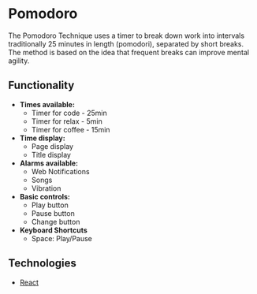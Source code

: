# Pomodoro

The Pomodoro Technique uses a timer to break down work into intervals traditionally 25 minutes in length (pomodori), separated by short breaks. The method is based on the idea that frequent breaks can improve mental agility.

## Functionality

- **Times available:**
  - Timer for code - 25min
  - Timer for relax - 5min
  - Timer for coffee - 15min
- **Time display:**
  - Page display
  - Title display
- **Alarms available:**
  - Web Notifications
  - Songs
  - Vibration
- **Basic controls:**
  - Play button
  - Pause button
  - Change button
- **Keyboard Shortcuts**
  - Space: Play/Pause

## Technologies

- [React](https://facebook.github.io/react/)
